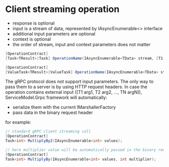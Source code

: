 # Client streaming operation

- response is optional
- input is a stream of data, represented by IAsyncEnumerable<> interface
- additional input parameters are optional
- context is optional
- the order of stream, input and context parameters does not matter

``` c#
[OperationContract]
[Task<TResult>|Task] OperationName(IAsyncEnumerable<TData> stream, [T1 arg1, T2 arg2, ..., TN argN], [CancellationToken|CallContext context]);

[OperationContract]
[ValueTask<TResult>|ValueTask] OperationName(IAsyncEnumerable<TData> stream, [T1 arg1, T2 arg2, ..., TN argN], [CancellationToken|CallContext context]);
```

The gRPC protocol does not support input parameters. The only way to pass them to a server is by using HTTP request headers.
In case the operation contains external input ([T1 arg1, T2 arg2, ..., TN argN]), ServiceModel.Grpc framework will automatically:

- serialize them with the current IMarshallerFactory
- pass data in the binary request header

for example:

``` c#
// standard gRPC client streaming call
[OperationContract]
Task<int> MultiplyBy2(IAsyncEnumerable<int> values);

// here multiplier value will be automatically passed in the binary request header
[OperationContract]
Task<int> MultiplyBy(IAsyncEnumerable<int> values, int multiplier);
```
